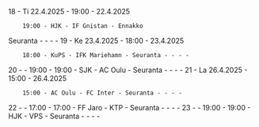 18 - Ti 22.4.2025 - 19:00 - 22.4.2025
        
        19:00 - HJK - IF Gnistan - Ennakko
Seuranta - - - -
19 - Ke 23.4.2025 - 18:00 - 23.4.2025
        
        18:00 - KuPS - IFK Mariehamn - Seuranta - - - -
20 -  - 19:00 - 19:00 - SJK - AC Oulu - Seuranta - - - -
21 - La 26.4.2025 - 15:00 - 26.4.2025
        
        15:00 - AC Oulu - FC Inter - Seuranta - - - -
22 -  - 17:00 - 17:00 - FF Jaro - KTP - Seuranta - - - -
23 -  - 19:00 - 19:00 - HJK - VPS - Seuranta - - - -
